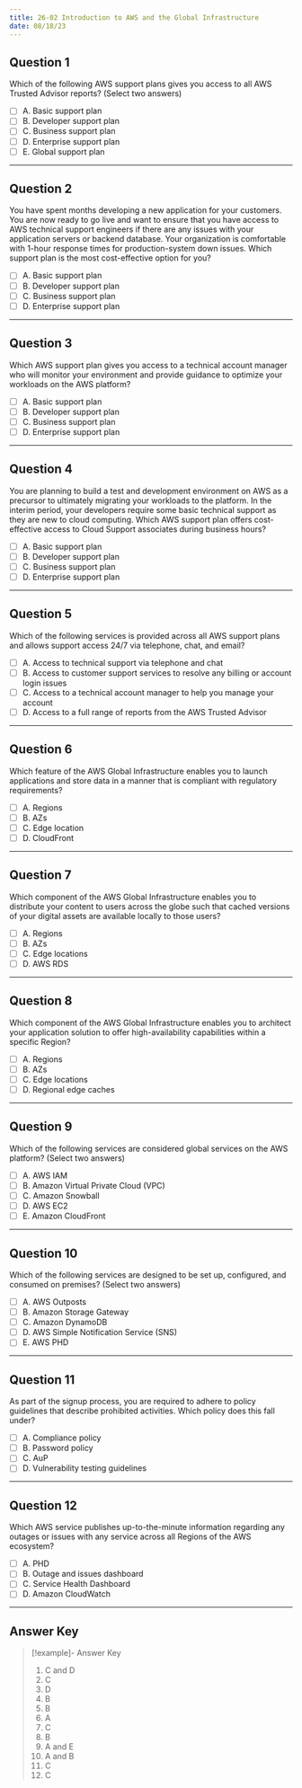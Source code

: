 ```yaml
---
title: 26-02 Introduction to AWS and the Global Infrastructure
date: 08/18/23
---
```


## Question 1

Which of the following AWS support plans gives you access to all AWS Trusted Advisor reports? (Select two answers) 

* [ ] A. Basic support plan 
* [ ] B. Developer support plan 
* [ ] C. Business support plan 
* [ ] D. Enterprise support plan 
* [ ] E. Global support plan

---

## Question 2

You have spent months developing a new application for your customers. You are now ready to go live and want to ensure that you have access to AWS technical support engineers if there are any issues with your application servers or backend database. Your organization is comfortable with 1-hour response times for production-system down issues. Which support plan is the most cost-effective option for you? 

* [ ] A. Basic support plan 
* [ ] B. Developer support plan 
* [ ] C. Business support plan 
* [ ] D. Enterprise support plan

---

## Question 3

Which AWS support plan gives you access to a technical account manager who will monitor your environment and provide guidance to optimize your workloads on the AWS platform? 

* [ ] A. Basic support plan 
* [ ] B. Developer support plan 
* [ ] C. Business support plan 
* [ ] D. Enterprise support plan

---

## Question 4

You are planning to build a test and development environment on AWS as a precursor to ultimately migrating your workloads to the platform. In the interim period, your developers require some basic technical support as they are new to cloud computing. Which AWS support plan offers cost-effective access to Cloud Support associates during business hours? 

* [ ] A. Basic support plan 
* [ ] B. Developer support plan 
* [ ] C. Business support plan 
* [ ] D. Enterprise support plan

---

## Question 5

Which of the following services is provided across all AWS support plans and allows support access 24/7 via telephone, chat, and email?

* [ ] A. Access to technical support via telephone and chat 
* [ ] B. Access to customer support services to resolve any billing or account login issues
* [ ] C. Access to a technical account manager to help you manage your account 
* [ ] D. Access to a full range of reports from the AWS Trusted Advisor

---

## Question 6

Which feature of the AWS Global Infrastructure enables you to launch applications and store data in a manner that is compliant with regulatory requirements?

* [ ] A. Regions 
* [ ] B. AZs 
* [ ] C. Edge location 
* [ ] D. CloudFront

---

## Question 7

Which component of the AWS Global Infrastructure enables you to distribute your content to users across the globe such that cached versions of your digital assets are available locally to those users? 

* [ ] A. Regions 
* [ ] B. AZs 
* [ ] C. Edge locations 
* [ ] D. AWS RDS

---

## Question 8

Which component of the AWS Global Infrastructure enables you to architect your application solution to offer high-availability capabilities within a specific Region? 

* [ ] A. Regions 
* [ ] B. AZs 
* [ ] C. Edge locations 
* [ ] D. Regional edge caches

---

## Question 9

Which of the following services are considered global services on the AWS platform? (Select two answers) 

* [ ] A. AWS IAM 
* [ ] B. Amazon Virtual Private Cloud (VPC) 
* [ ] C. Amazon Snowball 
* [ ] D. AWS EC2 
* [ ] E. Amazon CloudFront

---

## Question 10

Which of the following services are designed to be set up, configured, and consumed on premises? (Select two answers) 

* [ ] A. AWS Outposts 
* [ ] B. Amazon Storage Gateway 
* [ ] C. Amazon DynamoDB 
* [ ] D. AWS Simple Notification Service (SNS) 
* [ ] E. AWS PHD

---

## Question 11

As part of the signup process, you are required to adhere to policy guidelines that describe prohibited activities. Which policy does this fall under?

* [ ] A. Compliance policy 
* [ ] B. Password policy 
* [ ] C. AuP 
* [ ] D. Vulnerability testing guidelines

---

## Question 12

Which AWS service publishes up-to-the-minute information regarding any outages or issues with any service across all Regions of the AWS ecosystem?

* [ ] A. PHD 
* [ ] B. Outage and issues dashboard 
* [ ] C. Service Health Dashboard 
* [ ] D. Amazon CloudWatch

---

## Answer Key

 > 
 > \[!example\]- Answer Key
 > 
 > 1. C and D 
 > 1. C 
 > 1. D 
 > 1. B 
 > 1. B 
 > 1. A 
 > 1. C 
 > 1. B 
 > 1. A and E 
 > 1. A and B 
 > 1. C 
 > 1. C
